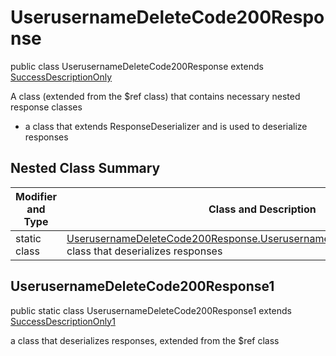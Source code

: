 # UserusernameDeleteCode200Response

public class UserusernameDeleteCode200Response extends [SuccessDescriptionOnly](../../components/responses/SuccessDescriptionOnly.md)

A class (extended from the $ref class) that contains necessary nested response classes
- a class that extends ResponseDeserializer and is used to deserialize responses

## Nested Class Summary
| Modifier and Type | Class and Description |
| ----------------- | --------------------- |
| static class | [UserusernameDeleteCode200Response.UserusernameDeleteCode200Response1](#userusernamedeletecode200response1)<br> class that deserializes responses |

## UserusernameDeleteCode200Response1
public static class UserusernameDeleteCode200Response1 extends [SuccessDescriptionOnly1](../../components/responses/SuccessDescriptionOnly.md#successdescriptiononly1)<br>

a class that deserializes responses, extended from the $ref class

